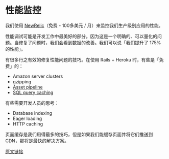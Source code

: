 # 性能监控

我们使用 [NewRelic](http://www.newrelic.com/)（免费 - 100多美元 / 月）来监控我们生产级别应用的性能。

性能调试可能是开发工作中最美好的部分。因为这是一个明确的、可以量化的问题。当修复了问题时，我们会看到数据的改善。我们可以说「我们提升了 175% 的性能」。

有很多行之有效的修复性能问题的技巧。在使用 Rails + Heroku 时，有些是「免费」的：

- Amazon server clusters
- gzipping
- [Asset pipeline](http://guides.rubyonrails.org/asset_pipeline.html)
- [SQL query caching](http://guides.rubyonrails.org/caching_with_rails.html#sql-caching)

有些需要开发人员的思考：

- Database indexing
- Eager loading
- HTTP caching

页面缓存是我们用得最多的技巧，但是如果我们能缓存页面并将它们推送到 CDN，那将是最快的解决方案。

[原文链接](https://thoughtbot.com/playbook/production/performance-monitoring)
